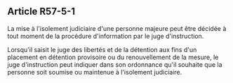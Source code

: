 Article R57-5-1
----
La mise à l'isolement judiciaire d'une personne majeure peut être décidée à tout
moment de la procédure d'information par le juge d'instruction.

Lorsqu'il saisit le juge des libertés et de la détention aux fins d'un placement
en détention provisoire ou du renouvellement de la mesure, le juge d'instruction
peut indiquer dans son ordonnance qu'il souhaite que la personne soit soumise ou
maintenue à l'isolement judiciaire.

